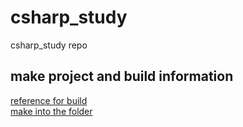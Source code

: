 # csharp_study
csharp_study repo

## make project and build information

[reference for build](./dailyStudy/README.md)  
[make into the folder](./build.md)  

